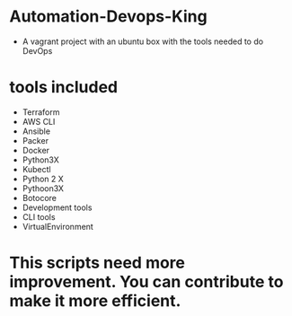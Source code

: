 # Automation-Devops-King
* A vagrant project with an ubuntu box with the tools needed to do DevOps

# tools included
* Terraform
* AWS CLI
* Ansible
* Packer
* Docker
* Python3X
* Kubectl
* Python 2 X
* Pythoon3X
* Botocore
* Development tools
* CLI tools
* VirtualEnvironment


# This scripts need more improvement. You can contribute to make it more efficient.
